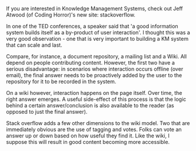If you are interested in Knowledge Management Systems, check out Jeff Atwood (of Coding Horror)'s new site: stackoverflow. 

In one of the TED conferences, a speaker said that 'a good information system builds itself as a by-product of user interaction'. I thought this was a very good observation - one that is very important to building a KM system that can scale and last.

Compare, for instance, a document repository, a mailing list and a Wiki. All depend on people contributing content. However, the first two have a serious disadvantage: in scenarios where interaction occurs offline (over email), the final answer needs to be proactively added by the user to the repository for it to be recorded in the system. 

On a wiki however, interaction happens on the page itself. Over time, the right answer emerges. A useful side-effect of this process is that the logic behind a certain answer/conclusion is also available to the reader (as opposed to just the final answer).

Stack overflow adds a few other dimensions to the wiki model. Two that are immediately obvious are the use of tagging and votes. Folks can vote an answer up or down based on how useful they find it. Like the wiki, I suppose this will result in good content becoming more accessible. 
